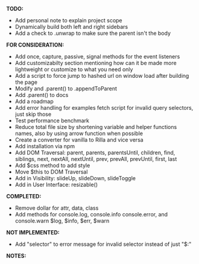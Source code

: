 **TODO:**
- Add personal note to explain project scope
- Dynamically build both left and right sidebars
- Add a check to .unwrap to make sure the parent isn't the body

**FOR CONSIDERATION:**
- Add once, capture, passive, signal methods for the event listeners
- Add customizabilty section mentioning how can it be made more lightweight or customize to what you need only
- Add a script to force jump to hashed url on window load after building the page
- Modify and .parent() to .appendToParent
- Add .parent() to docs
- Add a roadmap
- Add error handling for examples fetch script for invalid query selectors, just skip those
- Test performance benchmark
- Reduce total file size by shortening variable and helper functions names, also by using arrow function when possible
- Create a converter for vanilla to Rilla and vice versa
- Add installation via npm
- Add DOM Traversal: parent, parents, parentsUntil, children, find, siblings, next, nextAll, nextUntil, prev, prevAll, prevUntil, first, last
- Add $css method to add style
- Move $this to DOM Traversal
- Add in Visibility: slideUp, slideDown, slideToggle
- Add in User Interface: resizable()

**COMPLETED:**
- Remove dollar for attr, data, class
- Add methods for console.log, console.info console.error, and console.warn $log, $info, $err, $warn

**NOT IMPLEMENTED:**
- Add "selector" to error message for invalid selector instead of just "$:"

**NOTES:**
